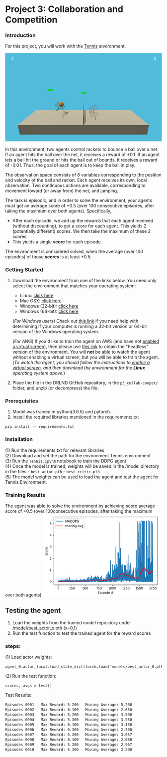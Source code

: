# Project 3: Collaboration and Competition

### Introduction

For this project, you will work with the [Tennis](https://github.com/Unity-Technologies/ml-agents/blob/master/docs/Learning-Environment-Examples.md#tennis) environment.

[//]: # (Image References)
[image1]: models/trained_agent.gif  "Trained Agent"
[image2]: models/training.png "Train"
[image3]: models/test.png
![Trained Agent][image1]

In this environment, two agents control rackets to bounce a ball over a net. If an agent hits the ball over the net, it receives a reward of +0.1.  If an agent lets a ball hit the ground or hits the ball out of bounds, it receives a reward of -0.01.  Thus, the goal of each agent is to keep the ball in play.

The observation space consists of 8 variables corresponding to the position and velocity of the ball and racket. Each agent receives its own, local observation.  Two continuous actions are available, corresponding to movement toward (or away from) the net, and jumping. 

The task is episodic, and in order to solve the environment, your agents must get an average score of +0.5 (over 100 consecutive episodes, after taking the maximum over both agents). Specifically,

- After each episode, we add up the rewards that each agent received (without discounting), to get a score for each agent. This yields 2 (potentially different) scores. We then take the maximum of these 2 scores.
- This yields a single **score** for each episode.

The environment is considered solved, when the average (over 100 episodes) of those **scores** is at least +0.5.

### Getting Started

1. Download the environment from one of the links below.  You need only select the environment that matches your operating system:
    - Linux: [click here](https://s3-us-west-1.amazonaws.com/udacity-drlnd/P3/Tennis/Tennis_Linux.zip)
    - Mac OSX: [click here](https://s3-us-west-1.amazonaws.com/udacity-drlnd/P3/Tennis/Tennis.app.zip)
    - Windows (32-bit): [click here](https://s3-us-west-1.amazonaws.com/udacity-drlnd/P3/Tennis/Tennis_Windows_x86.zip)
    - Windows (64-bit): [click here](https://s3-us-west-1.amazonaws.com/udacity-drlnd/P3/Tennis/Tennis_Windows_x86_64.zip)
    
    (_For Windows users_) Check out [this link](https://support.microsoft.com/en-us/help/827218/how-to-determine-whether-a-computer-is-running-a-32-bit-version-or-64) if you need help with determining if your computer is running a 32-bit version or 64-bit version of the Windows operating system.

    (_For AWS_) If you'd like to train the agent on AWS (and have not [enabled a virtual screen](https://github.com/Unity-Technologies/ml-agents/blob/master/docs/Training-on-Amazon-Web-Service.md)), then please use [this link](https://s3-us-west-1.amazonaws.com/udacity-drlnd/P3/Tennis/Tennis_Linux_NoVis.zip) to obtain the "headless" version of the environment.  You will **not** be able to watch the agent without enabling a virtual screen, but you will be able to train the agent.  (_To watch the agent, you should follow the instructions to [enable a virtual screen](https://github.com/Unity-Technologies/ml-agents/blob/master/docs/Training-on-Amazon-Web-Service.md), and then download the environment for the **Linux** operating system above._)

2. Place the file in the DRLND GitHub repository, in the `p3_collab-compet/` folder, and unzip (or decompress) the file. 

### Prerequisites

1. Model was trained in python(3.6.5) and pytorch.
2. Install the required libraries mentioned in the requirements.txt

```
pip install -r requirements.txt

```

### Installation

(1) Run the requirements.txt for relevant libraries</br>
(2) Download and set the path for the environment Tennis environment</br>
(3) Run the `Tennis.ipynb` notebook to train the DDPG agent</br>
(4) Once the model is trained, weights will be saved in the /model directory in the files 
       - `best_actor.pth` 
       - `best_critic.pth` </br>
 (5) The model weights can be used to load the agent and test the agent for Tennis Environment. 

### Training Results
The agent was able to solve the environment by achieving score average score of +0.5 (over 100consecutive episodes, after taking the maximum over both agents)
![Trained Agent][image2]

## Testing the agent

1. Load the weights from the trained model repository under /model/best_actor_x.pth (x=0,1)
2. Run the test function to test the trained agent for the reward scores


### steps:

(1) Load actor weights:

```
agent_0.actor_local.load_state_dict(torch.load('models/best_actor_0.pth'))

```
(2) Run the test function:

```
scores, avgs = test()

```

Test Results:

```
Episodes 0001	Max Reward: 5.200	Moving Average: 5.200
Episodes 0002	Max Reward: 0.100	Moving Average: 2.650
Episodes 0003	Max Reward: 5.200	Moving Average: 3.500
Episodes 0004	Max Reward: 5.300	Moving Average: 3.950
Episodes 0005	Max Reward: 0.100	Moving Average: 3.180
Episodes 0006	Max Reward: 0.300	Moving Average: 2.700
Episodes 0007	Max Reward: 5.200	Moving Average: 3.057
Episodes 0008	Max Reward: 0.100	Moving Average: 2.688
Episodes 0009	Max Reward: 5.200	Moving Average: 2.967
Episodes 0010	Max Reward: 5.300	Moving Average: 3.200

```


